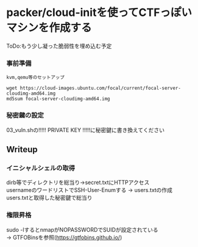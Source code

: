 # packer/cloud-initを使ってCTFっぽいマシンを作成する  
ToDo:もう少し凝った脆弱性を埋め込む予定  
  
### 事前準備  
```  
kvm,qemu等のセットアップ  
  
wget https://cloud-images.ubuntu.com/focal/current/focal-server-cloudimg-amd64.img  
md5sum focal-server-cloudimg-amd64.img  
```  
  
### 秘密鍵の設定  
03_vuln.shの!!!!! PRIVATE KEY !!!!!に秘密鍵に書き換えてください  
  
## Writeup  
  
### イニシャルシェルの取得  
dirb等でディレクトリを総当り->secret.txtにHTTPアクセス  
usernameのワードリストでSSH-User-Enumする -> users.txtの作成  
users.txtと取得した秘密鍵で総当り  
  
### 権限昇格  
sudo -lするとnmapがNOPASSWORDでSUIDが設定されている  
-> GTFOBinsを参照(https://gtfobins.github.io/)
